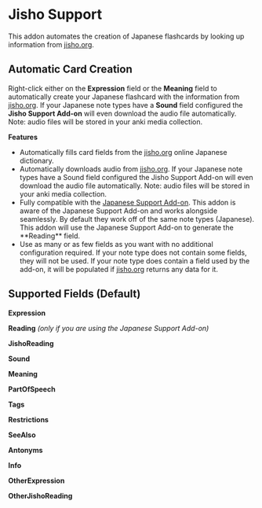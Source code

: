 # Jisho Support

This addon automates the creation of Japanese flashcards by looking up information from <a href="http://jisho.org" rel="nofollow">jisho.org</a>.


## Automatic Card Creation

Right-click either on the **Expression** field or the **Meaning** field to automatically create your Japanese flashcard with the information from <a href="http://jisho.org" rel="nofollow">jisho.org</a>.
If your Japanese note types have a **Sound** field configured the **Jisho Support Add-on** will even download the audio file automatically.
Note: audio files will be stored in your anki media collection.

**Features**

<ul>
	<li>
		Automatically fills card fields from the <a href="http://jisho.org" rel="nofollow">jisho.org</a> online Japanese dictionary.
	</li>
	<li>
		Automatically downloads audio from <a href="http://jisho.org" rel="nofollow">jisho.org</a>.
		If your Japanese note types have a Sound field configured the Jisho Support Add-on will even download the audio file automatically.
		Note: audio files will be stored in your anki media collection.
	</li>
	<li>
		Fully compatible with the <a href="https://ankiweb.net/shared/info/3918629684" rel="nofollow">Japanese Support Add-on</a>.
		This addon is aware of the Japanese Support Add-on and works alongside seamlessly. By default they work off of the same note types (Japanese). This addon will use the Japanese Support Add-on to generate the **Reading** field.
	</li>
	<li>
		Use as many or as few fields as you want with no additional configuration required. If your note type does not contain some fields, they will not be used. If your note type does contain a field used by the add-on, it will be populated if <a href="http://jisho.org" rel="nofollow">jisho.org</a> returns any data for it.
	</li>
</ul>


## Supported Fields (Default)

**Expression**

**Reading** <i>(only if you are using the Japanese Support Add-on)</i>

**JishoReading**

**Sound**

**Meaning** 

**PartOfSpeech** 

**Tags** 

**Restrictions** 

**SeeAlso** 

**Antonyms** 

**Info** 

**OtherExpression** 

**OtherJishoReading** 
